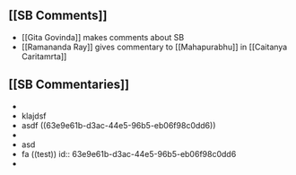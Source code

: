 ## [[SB Comments]]
- [[Gita Govinda]] makes comments about SB
- [[Ramananda Ray]] gives commentary to [[Mahapurabhu]] in [[Caitanya Caritamrta]]
## [[SB Commentaries]]
-
- klajdsf
- asdf ((63e9e61b-d3ac-44e5-96b5-eb06f98c0dd6))
-
- asd
- fa ((test))
  id:: 63e9e61b-d3ac-44e5-96b5-eb06f98c0dd6
-